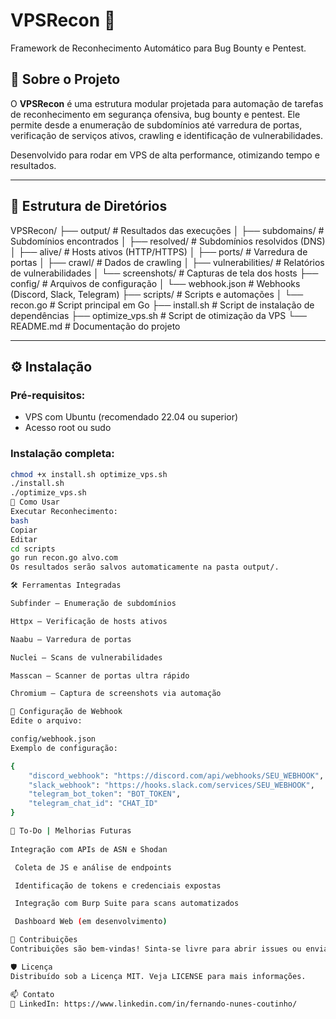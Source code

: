 # VPSRecon 🚀

Framework de Reconhecimento Automático para Bug Bounty e Pentest.

## 📌 Sobre o Projeto

O **VPSRecon** é uma estrutura modular projetada para automação de tarefas de reconhecimento em segurança ofensiva, bug bounty e pentest. Ele permite desde a enumeração de subdomínios até varredura de portas, verificação de serviços ativos, crawling e identificação de vulnerabilidades.

Desenvolvido para rodar em VPS de alta performance, otimizando tempo e resultados.

---

## 📁 Estrutura de Diretórios

VPSRecon/
├── output/ # Resultados das execuções
│ ├── subdomains/ # Subdomínios encontrados
│ ├── resolved/ # Subdomínios resolvidos (DNS)
│ ├── alive/ # Hosts ativos (HTTP/HTTPS)
│ ├── ports/ # Varredura de portas
│ ├── crawl/ # Dados de crawling
│ ├── vulnerabilities/ # Relatórios de vulnerabilidades
│ └── screenshots/ # Capturas de tela dos hosts
├── config/ # Arquivos de configuração
│ └── webhook.json # Webhooks (Discord, Slack, Telegram)
├── scripts/ # Scripts e automações
│ └── recon.go # Script principal em Go
├── install.sh # Script de instalação de dependências
├── optimize_vps.sh # Script de otimização da VPS
└── README.md # Documentação do projeto

---

## ⚙️ Instalação

### Pré-requisitos:
- VPS com Ubuntu (recomendado 22.04 ou superior)
- Acesso root ou sudo

### Instalação completa:

```bash
chmod +x install.sh optimize_vps.sh
./install.sh
./optimize_vps.sh
🚀 Como Usar
Executar Reconhecimento:
bash
Copiar
Editar
cd scripts
go run recon.go alvo.com
Os resultados serão salvos automaticamente na pasta output/.

🛠️ Ferramentas Integradas

Subfinder – Enumeração de subdomínios

Httpx – Verificação de hosts ativos

Naabu – Varredura de portas

Nuclei – Scans de vulnerabilidades

Masscan – Scanner de portas ultra rápido

Chromium – Captura de screenshots via automação

🔗 Configuração de Webhook
Edite o arquivo:

config/webhook.json
Exemplo de configuração:

{
    "discord_webhook": "https://discord.com/api/webhooks/SEU_WEBHOOK",
    "slack_webhook": "https://hooks.slack.com/services/SEU_WEBHOOK",
    "telegram_bot_token": "BOT_TOKEN",
    "telegram_chat_id": "CHAT_ID"
}

🧠 To-Do | Melhorias Futuras
 
Integração com APIs de ASN e Shodan

 Coleta de JS e análise de endpoints

 Identificação de tokens e credenciais expostas

 Integração com Burp Suite para scans automatizados

 Dashboard Web (em desenvolvimento)

🤝 Contribuições
Contribuições são bem-vindas! Sinta-se livre para abrir issues ou enviar pull requests.

🛡️ Licença
Distribuído sob a Licença MIT. Veja LICENSE para mais informações.

📫 Contato
🔗 LinkedIn: https://www.linkedin.com/in/fernando-nunes-coutinho/
